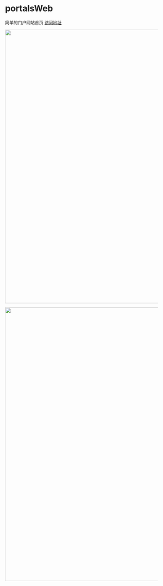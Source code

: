 # portalsWeb
简单的门户网站首页
[访问地址](https://dyjunzou.github.io/portalsWeb/)

 <p align="center">
  <img width="900" src="https://dyJunZou.github.io/portalsWeb/images/screem.png">
 </p>
  <p align="center">
  <img width="900" src="https://dyJunZou.github.io/portalsWeb/images/screem1.png">
 </p>

